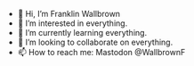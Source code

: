 - 👋 Hi, I’m Franklin Wallbrown
- 👀 I’m interested in everything.
- 🌱 I’m currently learning everything.
- 💞️ I’m looking to collaborate on everything.
- 📫 How to reach me: Mastodon @WallbrownF

<!---
WallbrownF/WallbrownF is a ✨ special ✨ repository because its `README.md` (this file) appears on your GitHub profile.
You can click the Preview link to take a look at your changes.
--->

